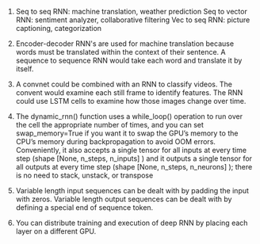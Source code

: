 1) Seq to seq RNN: machine translation, weather prediction
Seq to vector RNN: sentiment analyzer, collaborative filtering
Vec to seq RNN: picture captioning, categorization

2) Encoder-decoder RNN's are used for machine translation because words must be translated within the context of their sentence.
A sequence to sequence RNN would take each word and translate it by itself.

3) A convnet could be combined with an RNN to classify videos.  The convent would examine each still frame to identify features.  The RNN could use LSTM cells to examine how those images change over time.

4) The	 dynamic_rnn() 	function	uses	a	 while_loop() 	operation	to	run	over	the	cell	the	appropriate	number
of	times,	and	you	can	set	 swap_memory=True 	if	you	want	it	to	swap	the	GPU’s	memory	to	the	CPU’s
memory	during	backpropagation	to	avoid	OOM	errors.	Conveniently,	it	also	accepts	a	single	tensor	for	all
inputs	at	every	time	step	(shape	 [None,	n_steps,	n_inputs] )	and	it	outputs	a	single	tensor	for	all
outputs	at	every	time	step	(shape	 [None,	n_steps,	n_neurons] );	there	is	no	need	to	stack,	unstack,	or
transpose

5) Variable length input sequences can be dealt with by padding the input with zeros.
Variable length output sequences can be dealt with by defining a special end of sequence token.

6) You can distribute training and execution of deep RNN by placing each layer on a different GPU.